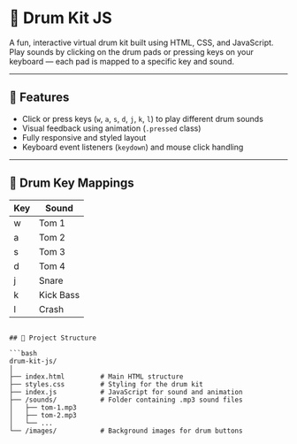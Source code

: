 # 🥁 Drum Kit JS

A fun, interactive virtual drum kit built using HTML, CSS, and JavaScript. Play sounds by clicking on the drum pads or pressing keys on your keyboard — each pad is mapped to a specific key and sound.

---

## 🔑 Features

-  Click or press keys (`w`, `a`, `s`, `d`, `j`, `k`, `l`) to play different drum sounds  
-  Visual feedback using animation (`.pressed` class)  
-  Fully responsive and styled layout  
-  Keyboard event listeners (`keydown`) and mouse click handling  

---

## 🎹 Drum Key Mappings

| Key | Sound      |
|-----|------------|
| w   | Tom 1      |
| a   | Tom 2      |
| s   | Tom 3      |
| d   | Tom 4      |
| j   | Snare      |
| k   | Kick Bass  |
| l   | Crash      |

```

## 📂 Project Structure

```bash
drum-kit-js/
│
├── index.html         # Main HTML structure
├── styles.css         # Styling for the drum kit
├── index.js           # JavaScript for sound and animation
├── /sounds/           # Folder containing .mp3 sound files
│   ├── tom-1.mp3
│   ├── tom-2.mp3
│   └── ...
└── /images/           # Background images for drum buttons

```
